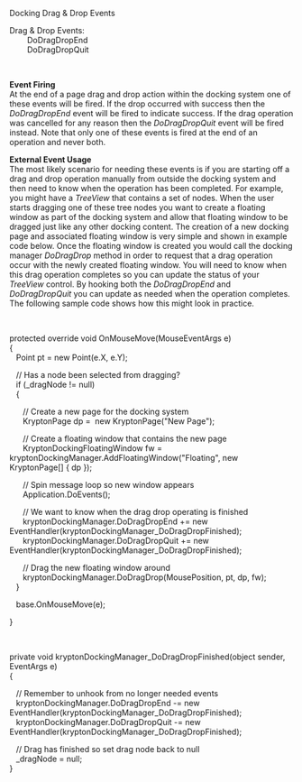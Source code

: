 Docking Drag & Drop Events

Drag & Drop Events:  
        DoDragDropEnd  
        DoDragDropQuit

 

**Event Firing**  
At the end of a page drag and drop action within the docking system one of these
events will be fired. If the drop occurred with success then the *DoDragDropEnd*
event will be fired to indicate success. If the drag operation was cancelled for
any reason then the *DoDragDropQuit* event will be fired instead. Note that only
one of these events is fired at the end of an operation and never both.

**External Event Usage**  
The most likely scenario for needing these events is if you are starting off a
drag and drop operation manually from outside the docking system and then need
to know when the operation has been completed. For example, you might have a
*TreeView* that contains a set of nodes. When the user starts dragging one of
these tree nodes you want to create a floating window as part of the docking
system and allow that floating window to be dragged just like any other docking
content. The creation of a new docking page and associated floating window is
very simple and shown in example code below. Once the floating window is created
you would call the docking manager *DoDragDrop* method in order to request that
a drag operation occur with the newly created floating window. You will need to
know when this drag operation completes so you can update the status of your
*TreeView* control. By hooking both the *DoDragDropEnd* and *DoDragDropQuit* you
can update as needed when the operation completes. The following sample code
shows how this might look in practice.

 

protected override void OnMouseMove(MouseEventArgs e)  
{  
   Point pt = new Point(e.X, e.Y);

   // Has a node been selected from dragging?  
   if (_dragNode != null)  
   {

      // Create a new page for the docking system  
      KryptonPage dp =  new KryptonPage("New Page");

      // Create a floating window that contains the new page  
      KryptonDockingFloatingWindow fw =
kryptonDockingManager.AddFloatingWindow("Floating", new KryptonPage[] { dp });

      // Spin message loop so new window appears  
      Application.DoEvents();

      // We want to know when the drag drop operating is finished  
      kryptonDockingManager.DoDragDropEnd += new
EventHandler(kryptonDockingManager_DoDragDropFinished);  
      kryptonDockingManager.DoDragDropQuit += new
EventHandler(kryptonDockingManager_DoDragDropFinished);

      // Drag the new floating window around  
      kryptonDockingManager.DoDragDrop(MousePosition, pt, dp, fw);  
   }

   base.OnMouseMove(e);

}

 

private void kryptonDockingManager_DoDragDropFinished(object sender, EventArgs
e)  
{

   // Remember to unhook from no longer needed events  
   kryptonDockingManager.DoDragDropEnd -= new
EventHandler(kryptonDockingManager_DoDragDropFinished);  
   kryptonDockingManager.DoDragDropQuit -= new
EventHandler(kryptonDockingManager_DoDragDropFinished);

   // Drag has finished so set drag node back to null  
   \_dragNode = null;  
}
